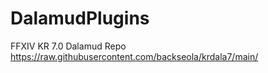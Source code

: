 # DalamudPlugins
FFXIV KR 7.0 Dalamud Repo
https://raw.githubusercontent.com/backseola/krdala7/main/